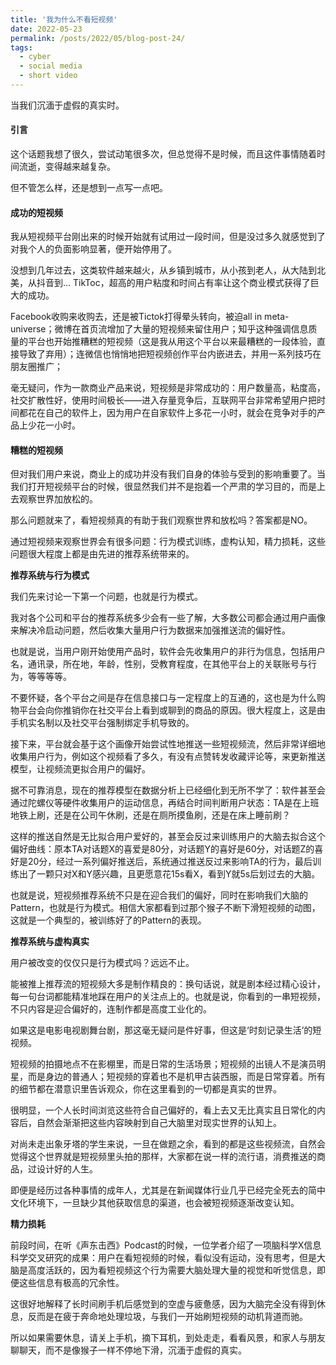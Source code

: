 ```yaml
---
title: '我为什么不看短视频'
date: 2022-05-23
permalink: /posts/2022/05/blog-post-24/
tags:
  - cyber
  - social media
  - short video
---
```


当我们沉湎于虚假的真实时。



#### **引言**

这个话题我想了很久，尝试动笔很多次，但总觉得不是时候，而且这件事情随着时间流逝，变得越来越复杂。

但不管怎么样，还是想到一点写一点吧。



#### **成功的短视频**

我从短视频平台刚出来的时候开始就有试用过一段时间，但是没过多久就感觉到了对我个人的负面影响显著，便开始停用了。



没想到几年过去，这类软件越来越火，从乡镇到城市，从小孩到老人，从大陆到北美，从抖音到... TikToc，超高的用户粘度和时间占有率让这个商业模式获得了巨大的成功。



Facebook收购来收购去，还是被Tictok打得晕头转向，被迫all in meta-universe；微博在首页流增加了大量的短视频来留住用户；知乎这种强调信息质量的平台也开始推糟糕的短视频（这是我从用这个平台以来最糟糕的一段体验，直接导致了弃用）；连微信也悄悄地把短视频创作平台内嵌进去，并用一系列技巧在朋友圈推广；



毫无疑问，作为一款商业产品来说，短视频是非常成功的：用户数量高，粘度高，社交扩散性好，使用时间极长——进入存量竞争后，互联网平台非常希望用户把时间都花在自己的软件上，因为用户在自家软件上多花一小时，就会在竞争对手的产品上少花一小时。



#### **糟糕的短视频**

但对我们用户来说，商业上的成功并没有我们自身的体验与受到的影响重要了。当我们打开短视频平台的时候，很显然我们并不是抱着一个严肃的学习目的，而是上去观察世界加放松的。



那么问题就来了，看短视频真的有助于我们观察世界和放松吗？答案都是NO。

通过短视频来观察世界会有很多问题：行为模式训练，虚构认知，精力损耗，这些问题很大程度上都是由先进的推荐系统带来的。



**推荐系统与行为模式**

我们先来讨论一下第一个问题，也就是行为模式。



我对各个公司和平台的推荐系统多少会有一些了解，大多数公司都会通过用户画像来解决冷启动问题，然后收集大量用户行为数据来加强推送流的偏好性。

也就是说，当用户刚开始使用产品时，软件会先收集用户的非行为信息，包括用户名，通讯录，所在地，年龄，性别，受教育程度，在其他平台上的关联账号与行为，等等等等。

不要怀疑，各个平台之间是存在信息接口与一定程度上的互通的，这也是为什么购物平台会向你推销你在社交平台上看到或聊到的商品的原因。很大程度上，这是由手机实名制以及社交平台强制绑定手机导致的。



接下来，平台就会基于这个画像开始尝试性地推送一些短视频流，然后非常详细地收集用户行为，例如这个视频看了多久，有没有点赞转发收藏评论等，来更新推送模型，让视频流更拟合用户的偏好。

据不可靠消息，现在的推荐模型在数据分析上已经细化到无所不学了：软件甚至会通过陀螺仪等硬件收集用户的运动信息，再结合时间判断用户状态：TA是在上班地铁上刷，还是在公司午休刷，还是在厕所摸鱼刷，还是在床上睡前刷？



这样的推送自然是无比拟合用户爱好的，甚至会反过来训练用户的大脑去拟合这个偏好曲线：原本TA对话题X的喜爱是80分，对话题Y的喜好是60分，对话题Z的喜好是20分，经过一系列偏好推送后，系统通过推送反过来影响TA的行为，最后训练出了一颗只对X和Y感兴趣，且更愿意花15s看X，看到Y就5s后划过去的大脑。



也就是说，短视频推荐系统不只是在迎合我们的偏好，同时在影响我们大脑的Pattern，也就是行为模式。相信大家都看到过那个猴子不断下滑短视频的动图，这就是一个典型的，被训练好了的Pattern的表现。



**推荐系统与虚构真实**

用户被改变的仅仅只是行为模式吗？远远不止。



能被推上推荐流的短视频大多是制作精良的：换句话说，就是剧本经过精心设计，每一句台词都能精准地踩在用户的关注点上的。也就是说，你看到的一串短视频，不只内容是迎合偏好的，连制作都是高度工业化的。



如果这是电影电视剧舞台剧，那这毫无疑问是件好事，但这是‘时刻记录生活’的短视频。

短视频的拍摄地点不在影棚里，而是日常的生活场景；短视频的出镜人不是演员明星，而是身边的普通人；短视频的穿着也不是机甲古装西服，而是日常穿着。所有的细节都在潜意识里告诉观众，你在这里看到的一切都是真实的世界。



很明显，一个人长时间浏览这些符合自己偏好的，看上去又无比真实且日常化的内容后，自然会渐渐把这些内容映射到自己大脑里对现实世界的认知上。



对尚未走出象牙塔的学生来说，一旦在做题之余，看到的都是这些视频流，自然会觉得这个世界就是短视频里头拍的那样，大家都在说一样的流行语，消费推送的商品，过设计好的人生。

即便是经历过各种事情的成年人，尤其是在新闻媒体行业几乎已经完全死去的简中文化环境下，一旦缺少其他获取信息的渠道，也会被短视频逐渐改变认知。



**精力损耗**

前段时间，在听《声东击西》Podcast的时候，一位学者介绍了一项脑科学X信息科学交叉研究的成果：用户在看短视频的时候，看似没有运动，没有思考，但是大脑是高度活跃的，因为看短视频这个行为需要大脑处理大量的视觉和听觉信息，即便这些信息有极高的冗余性。



这很好地解释了长时间刷手机后感觉到的空虚与疲惫感，因为大脑完全没有得到休息，反而是在疲于奔命地处理垃圾，与我们一开始刷短视频的动机背道而驰。



所以如果需要休息，请关上手机，摘下耳机，到处走走，看看风景，和家人与朋友聊聊天，而不是像猴子一样不停地下滑，沉湎于虚假的真实。




